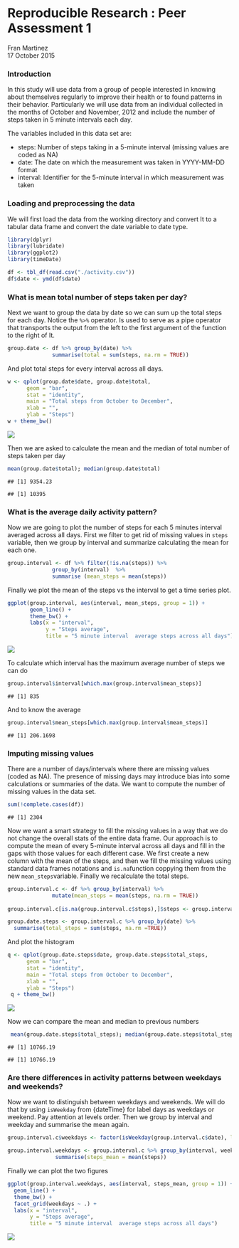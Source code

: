 # Reproducible Research : Peer Assessment 1
Fran Martinez  
17 October 2015  

### Introduction

In this study will use data from a group of people interested in knowing about themselves regularly to improve their health or to found patterns in their behavior. Particularly we will use data from an individual collected in the months of October and November, 2012 and include the number of steps taken in 5 minute intervals each day.

The variables included in this data set are:

* steps: Number of steps taking in a 5-minute interval (missing values are coded as NA)
* date: The date on which the measurement was taken in YYYY-MM-DD format
* interval: Identifier for the 5-minute interval in which measurement was taken

### Loading and preprocessing the data

We will first load the data from the working directory and convert It to a tabular data frame and convert the date variable to date type.


```r
library(dplyr)
library(lubridate)
library(ggplot2)
library(timeDate)

df <- tbl_df(read.csv("./activity.csv"))
df$date <- ymd(df$date)
```

### What is mean total number of steps taken per day?

Next we want to group the data by date so we can sum up the total steps for each day. Notice the `%>%` operator. Is used to serve as a pipe operator that transports the output from the left to the first argument of the function to the right of It.  


```r
group.date <- df %>% group_by(date) %>% 
              summarise(total = sum(steps, na.rm = TRUE))
```

And plot total steps for every interval across all days. 


```r
w <- qplot(group.date$date, group.date$total,
      geom = "bar", 
      stat = "identity",
      main = "Total steps from October to December",
      xlab = "", 
      ylab = "Steps")
w + theme_bw()
```

![](PA1_template_files/figure-html/unnamed-chunk-3-1.png) 

Then we are asked to calculate the mean and the median of total number of steps taken per day  


```r
mean(group.date$total); median(group.date$total)
```

```
## [1] 9354.23
```

```
## [1] 10395
```

### What is the average daily activity pattern?

Now we are going to plot the number of steps for each 5 minutes interval averaged across all days. First we filter to get rid of missing values in `steps` variable, then we group by interval and summarize calculating the mean for each one.   


```r
group.interval <- df %>% filter(!is.na(steps)) %>%
              group_by(interval)  %>% 
              summarise (mean_steps = mean(steps))
```
Finally we plot the mean of the steps vs the interval to get a time series plot.   

```r
ggplot(group.interval, aes(interval, mean_steps, group = 1)) + 
       geom_line() +
       theme_bw() +
       labs(x = "interval", 
            y = "Steps average",
            title = "5 minute interval  average steps across all days")
```

![](PA1_template_files/figure-html/unnamed-chunk-6-1.png) 

To calculate which interval has the maximum average number of steps we can do

```r
group.interval$interval[which.max(group.interval$mean_steps)]
```

```
## [1] 835
```
And to know the average 

```r
group.interval$mean_steps[which.max(group.interval$mean_steps)] 
```

```
## [1] 206.1698
```

### Imputing missing values

There are a number of days/intervals where there are missing values (coded as NA). The presence of missing days may introduce bias into some calculations or summaries of the data. We want to compute the number of missing values in the data set.


```r
sum(!complete.cases(df))
```

```
## [1] 2304
```

Now we want a smart strategy to fill the missing values in a way that we do not change the overall stats of the entire data frame. Our approach is to compute the mean of every 5-minute interval across all days and fill in the gaps with those values for each different case.  We first create a new column with the mean of the steps, and then we fill the missing values using standard data frames notations and `is.na`function coppying them from the new `mean_steps`variable. Finally we recalculate the total steps. 


```r
group.interval.c <- df %>% group_by(interval) %>%
              mutate(mean_steps = mean(steps, na.rm = TRUE))
  
group.interval.c[is.na(group.interval.c$steps),]$steps <- group.interval.c[is.na(group.interval.c$steps),]$mean_steps 

group.date.steps <- group.interval.c %>% group_by(date) %>% 
  summarise(total_steps = sum(steps, na.rm =TRUE))
```

And plot the histogram


```r
q <- qplot(group.date.steps$date, group.date.steps$total_steps,
      geom = "bar",
      stat = "identity",
      main = "Total steps from October to December",
      xlab = "", 
      ylab = "Steps")
 q + theme_bw()
```

![](PA1_template_files/figure-html/unnamed-chunk-11-1.png) 

Now we can compare the mean and median to previous numbers

```r
 mean(group.date.steps$total_steps); median(group.date.steps$total_steps)
```

```
## [1] 10766.19
```

```
## [1] 10766.19
```
 
### Are there differences in activity patterns between weekdays and weekends?
 
Now we want to distinguish between weekdays and weekends. We will do that by using `isWeekday` from {dateTime} for label days as weekdays or weekend. Pay attention at levels order. Then we group by interval and weekday and summarise the mean again. 
 

```r
group.interval.c$weekdays <- factor(isWeekday(group.interval.c$date), labels = c("weekend", "weekday")) 

group.interval.weekdays <- group.interval.c %>% group_by(interval, weekdays) %>%
               summarise(steps_mean = mean(steps))
```
Finally we can plot the two figures

```r
ggplot(group.interval.weekdays, aes(interval, steps_mean, group = 1)) + 
  geom_line() +
  theme_bw() +
  facet_grid(weekdays ~ .) +
  labs(x = "interval", 
       y = "Steps average",
       title = "5 minute interval  average steps across all days")
```

![](PA1_template_files/figure-html/unnamed-chunk-14-1.png) 


 
 
 
 
